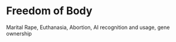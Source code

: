 # Freedom of Body

<script>document.getElementById("freedomMenu").open = true;</script>

Marital Rape, Euthanasia, Abortion, AI recognition and usage, gene ownership